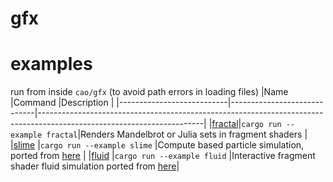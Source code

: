 # gfx

# examples
run from inside `cao/gfx` (to avoid path errors in loading files)
|Name                       |Command                      |Description                                                                                                            |
|---------------------------|-----------------------------|-----------------------------------------------------------------------------------------------------------------------|
|[fractal](examples/fractal)|`cargo run --example fractal`|Renders Mandelbrot or Julia sets in fragment shaders                                                                   |
|[slime](examples/slime)    |`cargo run --example slime`  |Compute based particle simulation, ported from [here](https://www.youtube.com/watch?v=X-iSQQgOd1A)                     |
|[fluid](examples/fluid)    |`cargo run --example fluid`  |Interactive fragment shader fluid simulation ported from [here](https://paveldogreat.github.io/WebGL-Fluid-Simulation/)|
